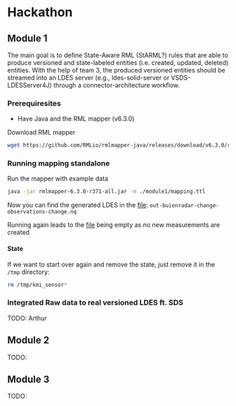 # Hackathon

## Module 1

The main goal is to define State-Aware RML (StARML?) rules that are able to produce versioned and state-labeled entities (i.e. created, updated, deleted) entities.
With the help of team 3, the produced versioned entities should be streamed into an LDES server (e.g., ldes-solid-server or VSDS-LDESServer4J) through a connector-architecture workflow.

### Prerequiresites

* Have Java and the RML mapper (v6.3.0)

Download RML mapper

```sh
wget https://github.com/RMLio/rmlmapper-java/releases/download/v6.3.0/rmlmapper-6.3.0-r371-all.jar
```

### Running mapping standalone

Run the mapper with example data

```sh
java -jar rmlmapper-6.3.0-r371-all.jar -m ./module1/mapping.ttl
```

Now you can find the generated LDES in the [file](./out-buienradar-change-observations-change.nq): `out-buienradar-change-observations-change.nq`

Running again leads to the [file](./out-buienradar-change-observations-change.nq) being empty as no new measurements are created

#### State 

If we want to start over again and remove the state, just remove it in the `/tmp` directory:

```sh
rm /tmp/kmi_sensor*
```

### Integrated Raw data to real versioned LDES ft. SDS

TODO: Arthur

## Module 2

TODO:

## Module 3

TODO:	